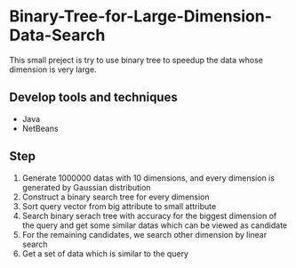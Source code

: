 # Binary-Tree-for-Large-Dimension-Data-Search
This small preject is try to use binary tree to speedup the data whose dimension is very large.

## Develop tools and techniques
+ Java
+ NetBeans

## Step
1. Generate 1000000 datas with 10 dimensions, and every dimension is generated by Gaussian distribution
2. Construct a binary search tree for every dimension
3. Sort query vector from big attribute to small attribute
4. Search binary serach tree with accuracy for the biggest dimension of the query and get some similar datas which can be viewed as candidate
5. For the remaining candidates, we search other dimension by linear search
6. Get a set of data which is similar to the query
